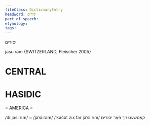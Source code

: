 ```yaml
---
fileClass: DictionaryEntry
headword: יסורים
part_of_speech: 
etymology: 
tags: 
---
```

יסורים

jəsuːrəm {SWITZERLAND, Fleischer 2005}

CENTRAL
========

HASIDIC
=======
= AMERICA = 

/di jəsiːrɩm/ ~ /jəˈsiːrəm/
/ˈkačət zɩx far jəˈsiːrɩm/ קאַטשעט זיך פֿאַר יסורים